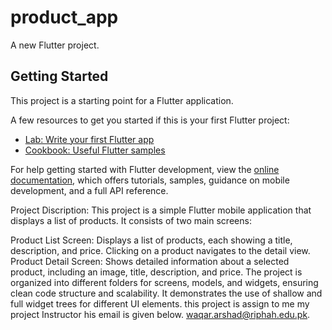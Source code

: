 


# product_app
A new Flutter project.
## Getting Started
This project is a starting point for a Flutter application.

A few resources to get you started if this is your first Flutter project:

- [Lab: Write your first Flutter app](https://docs.flutter.dev/get-started/codelab)
- [Cookbook: Useful Flutter samples](https://docs.flutter.dev/cookbook)

For help getting started with Flutter development, view the
[online documentation](https://docs.flutter.dev/), which offers tutorials,
samples, guidance on mobile development, and a full API reference.

Project Discription:
This project is a simple Flutter mobile application that displays a list of products. It consists of two main screens:

Product List Screen: Displays a list of products, each showing a title, description, and price. Clicking on a product navigates to the detail view.
Product Detail Screen: Shows detailed information about a selected product, including an image, title, description, and price.
The project is organized into different folders for screens, models, and widgets, ensuring clean code structure and scalability. It demonstrates the use of shallow and full widget trees for different UI elements.
this project is assign to me my project Instructor his email is given below.
waqar.arshad@riphah.edu.pk.

